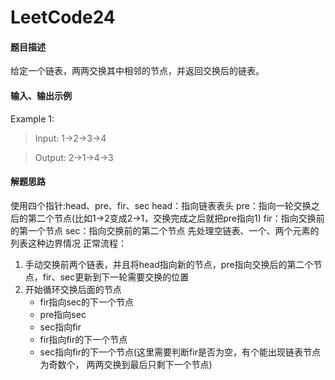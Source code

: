 # LeetCode24
#### 题目描述
给定一个链表，两两交换其中相邻的节点，并返回交换后的链表。
#### 输入、输出示例
Example 1:
> Input: 1->2->3->4

> Output: 2->1->4->3

#### 解题思路
使用四个指针:head、pre、fir、sec
head：指向链表表头
pre：指向一轮交换之后的第二个节点(比如1->2变成2->1，交换完成之后就把pre指向1)
fir：指向交换前的第一个节点
sec：指向交换前的第二个节点
先处理空链表、一个、两个元素的列表这种边界情况
正常流程：
1. 手动交换前两个链表，并且将head指向新的节点，pre指向交换后的第二个节点，fir、sec更新到下一轮需要交换的位置
2. 开始循环交换后面的节点
    - fir指向sec的下一个节点
    - pre指向sec
    - sec指向fir
    - fir指向fir的下一个节点
    - sec指向fir的下一个节点(这里需要判断fir是否为空，有个能出现链表节点为奇数个，
    两两交换到最后只剩下一个节点)
